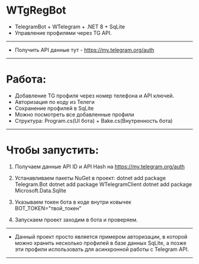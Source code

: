 ﻿# WTgRegBot

- TelegramBot + WTelegram + .NET 8 + SqLite
- Управление профилями через TG API. 

---

- Получить API данные тут - https://my.telegram.org/auth

---
# Работа:

- Добавление TG профиля через номер телефона и API ключей.
- Авторизация по коду из Телеги
- Сохранение профилей в SqLite
- Можно посмотреть все добавленные профили
- Структура: Program.cs(UI бота) + Bake.cs(Внутренность бота) 

---

# Чтобы запустить:

1. Получаем данные API ID и API Hash на https://my.telegram.org/auth

2. Устанавливаем пакеты NuGet в проект:
dotnet add package Telegram.Bot
dotnet add package WTelegramClient
dotnet add package Microsoft.Data.Sqlite

3. Указываем токен бота в коде внутри ковычек
BOT_TOKEN="твой_токен"

4. Запускаем проект заходим в бота и проверяем. 

---

- Данный проект просто является примером авторизации, в которой можно хранить несколько профилей в базе данных SqLite, а позже эти профили использовать для асинхронной работы с Telegram API.

---
